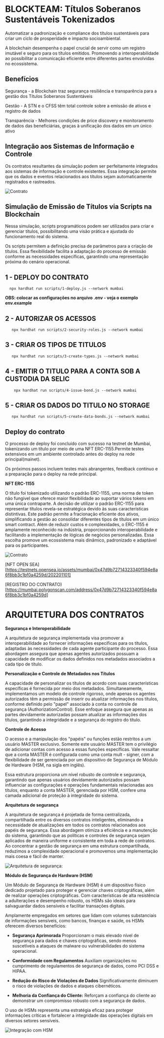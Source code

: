 # BLOCKTEAM: Títulos Soberanos Sustentáveis Tokenizados #

Automatizar a padronização e compliance dos títulos sustentáveis para criar um ciclo de prosperidade e impacto socioambiental.

A blockchain desempenha o papel crucial de servir como um registro imutável e seguro para os títulos emitidos. Promovendo a interoperabilidade ao possibilitar a comunicação eficiente entre diferentes partes envolvidas no ecossistema.

## **Benefícios**

Segurança - a Blockchain traz segurança resiliência e transparência para a gestão dos Títulos Soberanos Sustentáveis


Gestão - A STN e o CFSS têm total controle sobre a emissão de ativos e registro de dados


Transparência - Melhores condições de price discovery e monitoramento de dados das beneficiárias, graças à unificação dos dados em um único ativo




## Integração aos Sistemas de Informação e Controle

Os contratos resultantes da simulação podem ser perfeitamente integrados aos sistemas de informação e controle existentes. Essa integração permite que os dados e eventos relacionados aos títulos sejam automaticamente registrados e rastreados.

![Contrato](/docs/fluxo.jpeg)

## Simulação de Emissão de Títulos via Scripts na Blockchain

Nessa simulação, scripts programáticos podem ser utilizados para criar e gerenciar títulos, possibilitando uma visão prática e ajustada do funcionamento real do sistema.

Os scripts permitem a definição precisa de parâmetros para a criação de títulos. Essa flexibilidade facilita a adaptação do processo de emissão conforme as necessidades específicas, garantindo uma representação próxima  do cenário operacional.


## 1 - DEPLOY DO CONTRATO

      npx hardhat run scripts/1-deploy.js --network mumbai
**OBS: colocar as configurações no arquivo .env - veja o exemplo env.example**

## 2 -  AUTORIZAR OS  ACESSOS

       npx hardhat run scripts/2-security-roles.js --network mumbai

## 3 - CRIAR OS TIPOS DE TITULOS

       npx hardhat run scripts/3-create-types.js --network mumbai

## 4 - EMITIR O TITULO PARA A CONTA SOB A CUSTODIA DA SELIC

        npx hardhat run scripts/4-issue-bond.js --network mumbai  

## 5 - CRIAR OS DADOS DO TITULO NO STORAGE

       npx hardhat run scripts/5-create-data-bonds.js --network mumbai


## Deploy do contrato

O processo de deploy foi concluído com sucesso na testnet de Mumbai, tokenizando um título por meio de uma NFT ERC-1155.Permite testes extensivos em um ambiente controlado antes do deploy na rede principal(mainet).

Os próximos passos incluem testes mais abrangentes, feedback contínuo e a preparação para o deploy na rede principal.

**NFT ERC-1155**

O título foi tokenizado utilizando o padrão ERC-1155, uma norma de token não fungível que oferece maior flexibilidade ao suportar vários tokens em uma única contraparte. A decisão de utilizar o padrão ERC-1155 para representar títulos revela-se estratégica devido às suas características distintivas. Este padrão permite a fracionação eficiente dos ativos, simplificando a gestão ao consolidar diferentes tipos de títulos em um único smart contract. Além de reduzir custos e complexidades, o ERC-1155 é amplamente reconhecido na indústria, proporcionando interoperabilidade e facilitando a implementação de lógicas de negócios personalizadas. Essa escolha promove um ecossistema mais dinâmico, padronizado e adaptável para os participantes.


![Contrato](/docs/image-titulo.svg)

[NFT OPEN SEA][https://testnets.opensea.io/assets/mumbai/0x47d9b72714323340f594e8a6f8bb3c1bf0a4259d/202201101]


[REGISTRO DO CONTRATO)
[https://mumbai.polygonscan.com/address/0x47d9b72714323340f594e8a6f8bb3c1bf0a4259d]


# ARQUITETURA DOS CONTRATOS

**Segurança e Interoperabilidade**

A arquitetura de segurança implementada visa promover a interoperabilidade ao fornecer informações específicas para os títulos, adaptadas às necessidades de cada agente participante do processo. Essa abordagem assegura que apenas agentes autorizados possuam a capacidade de modificar os dados definidos nos metadados associados a cada tipo de título.

**Personalização e Controle de Metadados nos Títulos**

A capacidade de personalizar os títulos de acordo com suas características específicas é fornecida por meio dos metadados. Simultaneamente, implementamos um modelo de controle rigoroso, onde apenas os agentes autorizados têm a permissão de inserir ou atualizar informações nos títulos, conforme definido pelo "papel" associado à conta no controle de segurança (AuthorizationControl). Esse enfoque assegura que apenas as partes devidamente autorizadas possam atualizar as informações dos títulos, garantindo a integridade e a segurança do registro do título.

**Controle de Acesso**

O acesso e a manipulação dos "papéis" ou funções estão restritos a um usuário MASTER exclusivo. Somente este usuário MASTER tem o privilégio de adicionar contas com acesso a essas funções específicas. Vale ressaltar que a conta MASTER é configurada como uma conta mult - signer, com a flexibilidade de ser gerenciada por um dispositivo de Segurança de Módulo de Hardware (HSM, na sigla em inglês).

Essa estrutura proporciona um nível robusto de controle e segurança, garantindo que apenas usuários devidamente autorizados possam influenciar as configurações e operações fundamentais relacionadas aos títulos, enquanto a conta MASTER, gerenciada por HSM, confere uma camada adicional de proteção à integridade do sistema.

**Arquitetura de segurança**

A arquitetura de segurança é projetada de forma centralizada, compartilhada entre os diversos contratos inteligentes, eliminando a necessidade de atualizações em todos os contratos relacionados aos papéis de segurança. Essa abordagem otimiza a eficiência e a manutenção do sistema, garantindo que as políticas e controles de segurança sejam aplicados de maneira uniforme e consistente em toda a rede de contratos. Ao concentrar a gestão de segurança em uma estrutura compartilhada, reduzimos a complexidade operacional e promovemos uma implementação mais coesa e fácil de manter.


![Arquitetura de segurança:](/docs/security.png)

**Módulo de Segurança de Hardware (HSM)**




Um Módulo de Segurança de Hardware (HSM) é um dispositivo físico dedicado projetado para proteger e gerenciar chaves criptográficas, além de realizar operações criptográficas. Com características de alta resistência a adulterações e desempenho robusto, os HSMs são ideais para salvaguardar dados sensíveis e facilitar transações digitais.

Amplamente empregados em setores que lidam com volumes substanciais de informações sensíveis, como bancos, finanças e saúde, os HSMs oferecem diversos benefícios:

* **Segurança Aprimorada** Proporcionam o mais elevado nível de segurança para dados e chaves criptográficas, sendo menos suscetíveis a ataques de malware ou vulnerabilidades do sistema operacional.

* **Conformidade com Regulamentos** Auxiliam organizações no cumprimento de regulamentos de segurança de dados, como PCI DSS e HIPAA.

* **Redução do Risco de Violações de Dados** Significativamente diminuem o risco de violações de dados e ataques cibernéticos.

* **Melhoria da Confiança do Cliente:** Reforçam a confiança do cliente ao demonstrar um compromisso robusto com a segurança de dados.

O uso de HSMs representa uma estratégia eficaz para proteger informações críticas e fortalecer a integridade das operações digitais em diversos setores sensíveis.

![Integração com HSM](/docs/HSM-ESQUEMA.png)
